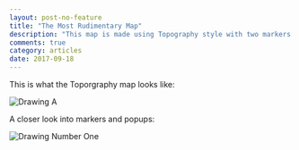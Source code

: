 ```yaml
---
layout: post-no-feature
title: "The Most Rudimentary Map"
description: "This map is made using Topography style with two markers and popups pointing to my home and my high school in Hanoi, Vietnam"
comments: true
category: articles
date: 2017-09-18
---
```


This is what the Toporgraphy map looks like:
 
![Drawing A](dungle13.github.io/images/whole-map.png)
 
A closer look into markers and popups:

![Drawing Number One](dungle13.github.io/images/DungMap-wk2.png)
